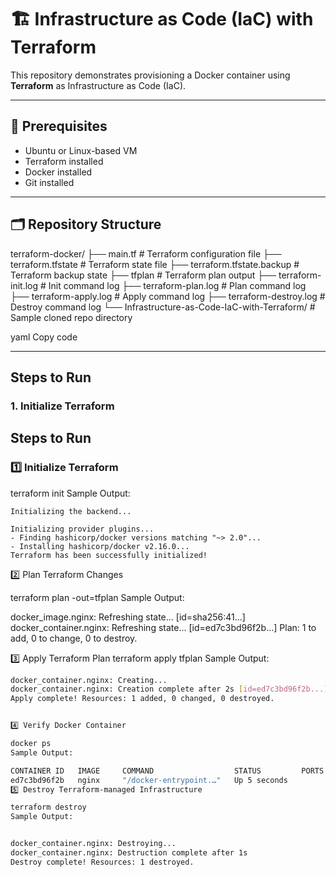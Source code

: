 # 🏗 Infrastructure as Code (IaC) with Terraform

This repository demonstrates provisioning a Docker container using **Terraform** as Infrastructure as Code (IaC).  

---

##  🚀  Prerequisites

- Ubuntu or Linux-based VM
- Terraform installed
- Docker installed
- Git installed

---

## 🗂 Repository Structure

terraform-docker/
├── main.tf # Terraform configuration file
├── terraform.tfstate # Terraform state file
├── terraform.tfstate.backup # Terraform backup state
├── tfplan # Terraform plan output
├── terraform-init.log # Init command log
├── terraform-plan.log # Plan command log
├── terraform-apply.log # Apply command log
├── terraform-destroy.log # Destroy command log
└── Infrastructure-as-Code-IaC-with-Terraform/ # Sample cloned repo directory

yaml
Copy code

---

## Steps to Run

### 1. Initialize Terraform
## Steps to Run

### 1️⃣ Initialize Terraform

terraform init
Sample Output:

```
Initializing the backend...

Initializing provider plugins...
- Finding hashicorp/docker versions matching "~> 2.0"...
- Installing hashicorp/docker v2.16.0...
Terraform has been successfully initialized!

```

2️⃣ Plan Terraform Changes

terraform plan -out=tfplan
Sample Output:

docker_image.nginx: Refreshing state... [id=sha256:41...]
docker_container.nginx: Refreshing state... [id=ed7c3bd96f2b...]
Plan: 1 to add, 0 to change, 0 to destroy.

3️⃣ Apply Terraform Plan
terraform apply tfplan
Sample Output:

```bash
docker_container.nginx: Creating...
docker_container.nginx: Creation complete after 2s [id=ed7c3bd96f2b...]
Apply complete! Resources: 1 added, 0 changed, 0 destroyed.


4️⃣ Verify Docker Container

docker ps
Sample Output:

CONTAINER ID   IMAGE     COMMAND                  STATUS         PORTS   NAMES
ed7c3bd96f2b   nginx     "/docker-entrypoint.…"   Up 5 seconds           nginx
5️⃣ Destroy Terraform-managed Infrastructure

terraform destroy
Sample Output:


docker_container.nginx: Destroying...
docker_container.nginx: Destruction complete after 1s
Destroy complete! Resources: 1 destroyed.
